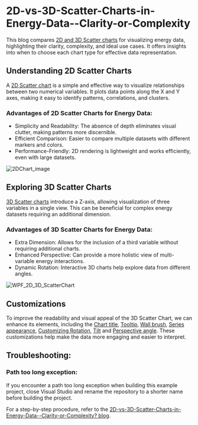 # 2D-vs-3D-Scatter-Charts-in-Energy-Data--Clarity-or-Complexity
This blog compares [2D and 3D Scatter charts](https://www.syncfusion.com/wpf-controls/charts/wpf-scatter-chart) for visualizing energy data, highlighting their clarity, complexity, and ideal use cases. It offers insights into when to choose each chart type for effective data representation.

## Understanding 2D Scatter Charts
A [2D Scatter chart](https://help.syncfusion.com/wpf/charts/getting-started) is a simple and effective way to visualize relationships between two numerical variables. It plots data points along the X and Y axes, making it easy to identify patterns, correlations, and clusters.

### Advantages of 2D Scatter Charts for Energy Data:
* Simplicity and Readability: The absence of depth eliminates visual clutter, making patterns more discernible.
* Efficient Comparison: Easier to compare multiple datasets with different markers and colors.
* Performance-Friendly: 2D rendering is lightweight and works efficiently, even with large datasets.

![2DChart_image](https://github.com/user-attachments/assets/eb985787-fa7a-46d4-bff4-41435daffacd)

## Exploring 3D Scatter Charts
[3D Scatter charts](https://help.syncfusion.com/wpf/sfchart3d/gettingstarted) introduce a Z-axis, allowing visualization of three variables in a single view. This can be beneficial for complex energy datasets requiring an additional dimension.

### Advantages of 3D Scatter Charts for Energy Data:
* Extra Dimension: Allows for the inclusion of a third variable without requiring additional charts.
* Enhanced Perspective: Can provide a more holistic view of multi-variable energy interactions.
* Dynamic Rotation: Interactive 3D charts help explore data from different angles.

![WPF_2D_3D_ScatterChart](https://github.com/user-attachments/assets/2e2be20e-a4fc-405f-9895-e93c45b0db1e)

## Customizations
To improve the readability and visual appeal of the 3D Scatter Chart, we can enhance its elements, including the [Chart title](https://help.syncfusion.com/cr/wpf/Syncfusion.UI.Xaml.Charts.ChartBase.html#Syncfusion_UI_Xaml_Charts_ChartBase_Header), [Tooltip](https://help.syncfusion.com/cr/wpf/Syncfusion.UI.Xaml.Charts.ChartSeriesBase.html#Syncfusion_UI_Xaml_Charts_ChartSeriesBase_TooltipTemplate), [Wall brush](https://help.syncfusion.com/cr/wpf/Syncfusion.UI.Xaml.Charts.SfChart3D.html#properties), [Series appearance](https://help.syncfusion.com/cr/wpf/Syncfusion.UI.Xaml.Charts.ChartSeriesBase.html#Syncfusion_UI_Xaml_Charts_ChartSeriesBase_Interior), [Customizing Rotation](https://help.syncfusion.com/cr/wpf/Syncfusion.UI.Xaml.Charts.SfChart3D.html#Syncfusion_UI_Xaml_Charts_SfChart3D_Rotation), [Tilt](https://help.syncfusion.com/cr/wpf/Syncfusion.UI.Xaml.Charts.SfChart3D.html#Syncfusion_UI_Xaml_Charts_SfChart3D_Tilt) and [Perspective angle](https://help.syncfusion.com/cr/wpf/Syncfusion.UI.Xaml.Charts.SfChart3D.html#Syncfusion_UI_Xaml_Charts_SfChart3D_PerspectiveAngle). These customizations help make the data more engaging and easier to interpret.

## Troubleshooting:
### Path too long exception:
If you encounter a path too long exception when building this example project, close Visual Studio and rename the repository to a shorter name before building the project.

For a step-by-step procedure, refer to the [2D-vs-3D-Scatter-Charts-in-Energy-Data--Clarity-or-Complexity? blog]().
